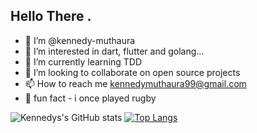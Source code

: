 
## Hello There .

- 👋  I’m @kennedy-muthaura
- 👀 I’m interested in  dart, flutter and golang...
- 🌱 I’m currently learning  TDD 
- 💞️ I’m looking to collaborate on open source projects
- 📫 How to reach me kennedymuthaura99@gmail.com 
- 👀 fun fact - i once played rugby 


![Kennedys's GitHub stats](https://github-readme-stats.vercel.app/api?username=kennedy-muthaura&show_icons=true&theme=radical&count_private=true)
[![Top Langs](https://github-readme-stats.vercel.app/api/top-langs/?username=kennedy-muthaura)](https://github.com/kennedy-muthaura/github-readme-stats)
<!-- 
uncomment this when you add wakatime account to track your working time
[![willianrod's wakatime stats](https://github-readme-stats.vercel.app/api/wakatime?username=kennedy-muthaura)](https://github.com/kennedy-muthaura/github-readme-stats)
 -->

<!---
kennedy-muthaura/kennedy-muthaura is a ✨ special ✨ repository because its `README.md` (this file) appears on your GitHub profile.
You can click the Preview link to take a look at your changes.
--->
